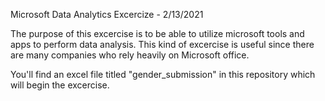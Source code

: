 Microsoft Data Analytics Excercize - 2/13/2021

The purpose of this excercise is to be able to utilize microsoft tools and apps to perform data analysis. 
This kind of excercise is useful since there are many companies who rely heavily on Microsoft office. 

You'll find an excel file titled "gender_submission" in this repository which will begin the excercise. 
